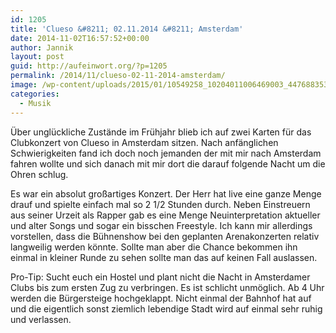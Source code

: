 ```yaml
---
id: 1205
title: 'Clueso &#8211; 02.11.2014 &#8211; Amsterdam'
date: 2014-11-02T16:57:52+00:00
author: Jannik
layout: post
guid: http://aufeinwort.org/?p=1205
permalink: /2014/11/clueso-02-11-2014-amsterdam/
image: /wp-content/uploads/2015/01/10549258_10204011006469003_4476883537737129672_o-825x510.jpg
categories:
  - Musik
---
```

Über unglückliche Zustände im Frühjahr blieb ich auf zwei Karten für das Clubkonzert von Clueso in Amsterdam sitzen. Nach anfänglichen Schwierigkeiten fand ich doch noch jemanden der mit mir nach Amsterdam fahren wollte und sich danach mit mir dort die darauf folgende Nacht um die Ohren schlug.

Es war ein absolut großartiges Konzert. Der Herr hat live eine ganze Menge drauf und spielte einfach mal so 2 1/2 Stunden durch. Neben Einstreuern aus seiner Urzeit als Rapper gab es eine Menge Neuinterpretation aktueller und alter Songs und sogar ein bisschen Freestyle. Ich kann mir allerdings vorstellen, dass die Bühnenshow bei den geplanten Arenakonzerten relativ langweilig werden könnte. Sollte man aber die Chance bekommen ihn einmal in kleiner Runde zu sehen sollte man das auf keinen Fall auslassen.

Pro-Tip: Sucht euch ein Hostel und plant nicht die Nacht in Amsterdamer Clubs bis zum ersten Zug zu verbringen. Es ist schlicht unmöglich. Ab 4 Uhr werden die Bürgersteige hochgeklappt. Nicht einmal der Bahnhof hat auf und die eigentlich sonst ziemlich lebendige Stadt wird auf einmal sehr ruhig und verlassen.